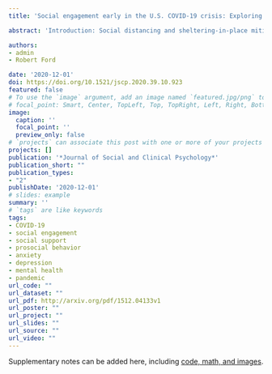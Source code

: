 ```yaml
---
title: 'Social engagement early in the U.S. COVID-19 crisis: Exploring social support and prosocial behavior between those with and without depression or anxiety in an online sample'

abstract: 'Introduction: Social distancing and sheltering-in-place mitigate the physical health risks of the novel coronavirus (COVID-19); however, there are concerns about the impact on mental health and social engagement. Methods: We used data from a U.S.-based online survey (March 2020) to examine patterns of social support and prosocial behavior, explore differences between people with and without depression or anxiety, and explore correlates of social engagement in both groups, including symptom severity in the clinical group. Results: The clinical group reported greater social engagement. In both groups, social engagement was positively associated with COVID-19-related worry and trait moral elevation; mindfulness was positively associated with all outcomes for the clinical group only. Social interaction frequency had little influence on outcomes. Depressive symptom severity was positively associated with all outcomes, whereas anxiety was negatively associated with prosocial behavior. Discussion: These findings highlight how social engagement was experienced early in the U.S. COVID-19 crisis.'

authors:
- admin
- Robert Ford

date: '2020-12-01'
doi: https://doi.org/10.1521/jscp.2020.39.10.923
featured: false
# To use the `image` argument, add an image named `featured.jpg/png` to your page's folder.
# focal_point: Smart, Center, TopLeft, Top, TopRight, Left, Right, BottomLeft, Bottom, BottomRight.
image:
  caption: ''
  focal_point: ''
  preview_only: false
# `projects` can associate this post with one or more of your projects
projects: []
publication: '*Journal of Social and Clinical Psychology*'
publication_short: ""
publication_types:
- "2"
publishDate: '2020-12-01'
# slides: example
summary: ''
# `tags` are like keywords
tags:
- COVID-19
- social engagement
- social support
- prosocial behavior
- anxiety
- depression
- mental health
- pandemic
url_code: ""
url_dataset: ""
url_pdf: http://arxiv.org/pdf/1512.04133v1
url_poster: ""
url_project: ""
url_slides: ""
url_source: ""
url_video: ""
---
```



Supplementary notes can be added here, including [code, math, and images](https://wowchemy.com/docs/writing-markdown-latex/).
